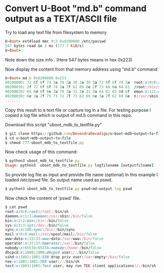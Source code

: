 # Convert U-Boot "md.b" command output as a TEXT/ASCII file

Try to load any text file from filesystem to memory

```ruby
U-Boot> ext4load mmc 0:2 0x0200000 /etc/passwd 
547 bytes read in 3 ms (177.7 KiB/s)
U-Boot>
```

Note down the size info . (Here 547 bytes means in hex 0x223)

Now display the content from that memory address using "md.b" command
```ruby
U-Boot> md.b 0x0200000 0x223
00200000: 72 6f 6f 74 3a 78 3a 30 3a 30 3a 72 6f 6f 74 3a  root:x:0:0:root:
00200010: 2f 72 6f 6f 74 3a 2f 62 69 6e 2f 73 68 0a 64 61  /root:/bin/sh.da
00200020: 65 6d 6f 6e 3a 78 3a 31 3a 31 3a 64 61 65 6d 6f  emon:x:1:1:daemo
00200030: 6e 3a 2f 75 73 72 2f 73 62 69 6e 3a 2f 62 69 6e  n:/usr/sbin:/bin
.......
```
Copy this result to a text file or capture log in a file. 
For testing purpose I copied a log file which is output of md.b command in this repo.

Download this script "uboot_mdb_to_textfile.py"
```ruby
$ git clone https://github.com/DevendraDevadiga/u-boot-mdb-output-to-file.git
$ cd u-boot-mdb-output-to-file
$ chmod 777 uboot_mdb_to_textfile.py
```
Now check usage of this command:
```ruby
$ python3 uboot_mdb_to_textfile.py 
Usage: python3  uboot_mdb_to_textfile.py logfilename [outputfilname]
```

So provide log file as input and provide file name (optional)
In this example I loaded /etc/pswd file. So output name used as pswd.
```ruby
$ python3 uboot_mdb_to_textfile.py pswd-md-output.log pswd
```

Now check the content of 'pswd' file.
```ruby
$ cat pswd
root:x:0:0:root:/root:/bin/sh
daemon:x:1:1:daemon:/usr/sbin:/bin/false
bin:x:2:2:bin:/bin:/bin/false
sys:x:3:3:sys:/dev:/bin/false
sync:x:4:100:sync:/bin:/bin/sync
mail:x:8:8:mail:/var/spool/mail:/bin/false
www-data:x:33:33:www-data:/var/www:/bin/false
operator:x:37:37:Operator:/var:/bin/false
nobody:x:65534:65534:nobody:/home:/bin/false
dhcpcd:x:1000:1000:dhcpcd user:/:/bin/false
sshd:x:1001:1001:SSH drop priv user:/var/empty:/bin/false
tee:x:1002:1002:TEE user:/:/bin/sh
test:x:1003:1005:Test user, may run TEE client applications:/:/bin/sh
```
